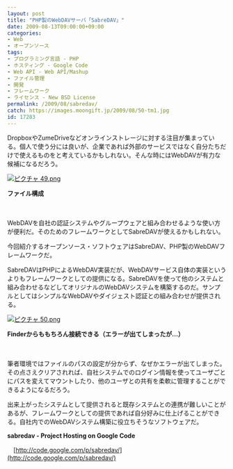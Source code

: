 ```yaml
---
layout: post
title: "PHP製のWebDAVサーバ「SabreDAV」"
date: 2009-08-13T09:00:00+09:00
categories:
- Web
- オープンソース
tags: 
- プログラミング言語 - PHP
- ホスティング - Google Code
- Web API - Web API/Mashup
- ファイル管理
- 開発
- フレームワーク
- ライセンス - New BSD License
permalink: /2009/08/sabredav/
catch: https://images.moongift.jp/2009/08/50-tm1.jpg
id: 17283
---
```

DropboxやZumeDriveなどオンラインストレージに対する注目が集まっている。個人で使う分には良いが、企業であれば外部のサービスではなく自分たちだけで使えるものをと考えているかもしれない。そんな時にはWebDAVが有力な候補になるだろう。

  

[![ピクチャ 49.png](https://images.moongift.jp/2009/08/49-tm.jpg)](https://images.moongift.jp/2009/08/49.png)  
  
**ファイル構成**

  

　

  

WebDAVを自社の認証システムやグループウェアと組み合わせるような使い方が便利だ。そのためのフレームワークとしてSabreDAVが使えるかもしれない。

  

今回紹介するオープンソース・ソフトウェアはSabreDAV、PHP製のWebDAVフレームワークだ。

  
  
<!--more-->

SabreDAVはPHPによるWebDAV実装だが、WebDAVサービス自体の実装というよりもフレームワークとしての提供になる。SabreDAVを使って他のシステムと組み合わせるなどしてオリジナルのWebDAVシステムを構築するのだ。サンプルとしてはシンプルなWebDAVやダイジェスト認証との組み合わせが提供される。

  

[![ピクチャ 50.png](https://images.moongift.jp/2009/08/50-tm1.jpg)](https://images.moongift.jp/2009/08/501.png)  
  
**Finderからももちろん接続できる（エラーが出てしまったが…）**

  

　

  

筆者環境ではファイルのパスの設定が分からず、なぜかエラーが出てしまった。その点さえクリアされれば、自社システムでのログイン情報を使ってユーザごとにパスを変えてマウントしたり、他のユーザとの共有を柔軟に管理することができるようになるだろう。

  

出来上がったシステムとして提供されると既存システムとの連携が難しいことがあるが、フレームワークとしての提供であれば自分好みに仕上げることができる。自社内でのWebDAVシステム構築に役立ちそうなソフトウェアだ。

  

**sabredav - Project Hosting on Google Code**  
  
　[http://code.google.com/p/sabredav/](http://code.google.com/p/sabredav/)

  
